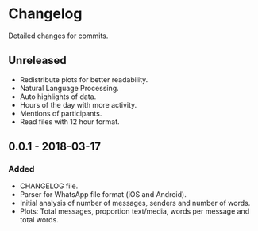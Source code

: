 # Changelog
Detailed changes for commits.
## Unreleased
- Redistribute plots for better readability.
- Natural Language Processing.
- Auto highlights of data.
- Hours of the day with more activity.
- Mentions of participants.
- Read files with 12 hour format.

## 0.0.1 - 2018-03-17
### Added
- CHANGELOG file.
- Parser for WhatsApp file format (iOS and Android).
- Initial analysis of number of messages, senders and number of words.
- Plots: Total messages, proportion text/media, words per message and total words.
